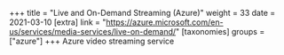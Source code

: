 +++
title = "Live and On-Demand Streaming (Azure)"
weight = 33
date = 2021-03-10
[extra]
link = "https://azure.microsoft.com/en-us/services/media-services/live-on-demand/"
[taxonomies]
groups = ["azure"]
+++
Azure video streaming service

